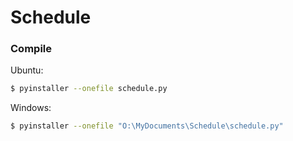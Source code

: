 # Schedule
### Compile
Ubuntu:
```sh
$ pyinstaller --onefile schedule.py
```

Windows:
```sh
$ pyinstaller --onefile "O:\MyDocuments\Schedule\schedule.py"
```